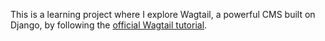 This is a learning project where I explore Wagtail, a powerful CMS built on Django, by following the [official Wagtail tutorial](https://docs.wagtail.org/en/stable/getting_started/tutorial.html).
